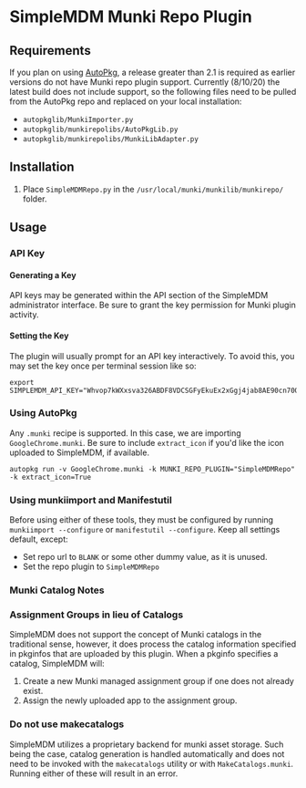 # SimpleMDM Munki Repo Plugin

## Requirements

If you plan on using [AutoPkg](https://github.com/autopkg/autopkg), a release greater than 2.1 is required as earlier versions do not have Munki repo plugin support. Currently (8/10/20) the latest build does not include support, so the following files need to be pulled from the AutoPkg repo and replaced on your local installation:

* `autopkglib/MunkiImporter.py`
* `autopkglib/munkirepolibs/AutoPkgLib.py`
* `autopkglib/munkirepolibs/MunkiLibAdapter.py`

## Installation

1. Place `SimpleMDMRepo.py` in the `/usr/local/munki/munkilib/munkirepo/` folder.

## Usage

### API Key

#### Generating a Key

API keys may be generated within the API section of the SimpleMDM administrator interface. Be sure to grant the key permission for Munki plugin activity. 

#### Setting the Key

The plugin will usually prompt for an API key interactively. To avoid this, you may set the key once per terminal session like so:

```
export SIMPLEMDM_API_KEY="Whvop7kWXxsva326ABDF8VDCSGFyEkuEx2xGgj4jab8AE90cn70QdBTq0fplli0a" 
```

### Using AutoPkg

Any `.munki` recipe is supported. In this case, we are importing `GoogleChrome.munki`. Be sure to include `extract_icon` if you'd like the icon uploaded to SimpleMDM, if available.

```
autopkg run -v GoogleChrome.munki -k MUNKI_REPO_PLUGIN="SimpleMDMRepo" -k extract_icon=True
```

### Using munkiimport and Manifestutil

Before using either of these tools, they must be configured by running `munkiimport --configure` or `manifestutil --configure`. Keep all settings default, except:
- Set repo url to `BLANK` or some other dummy value, as it is unused.
- Set the repo plugin to `SimpleMDMRepo`

### Munki Catalog Notes

### Assignment Groups in lieu of Catalogs 

SimpleMDM does not support the concept of Munki catalogs in the traditional sense, however, it does process the catalog information specified in pkginfos that are uploaded by this plugin. When a pkginfo specifies a catalog, SimpleMDM will:
1. Create a new Munki managed assignment group if one does not already exist.
1. Assign the newly uploaded app to the assignment group.

### Do not use makecatalogs

SimpleMDM utilizes a proprietary backend for munki asset storage. Such being the case, catalog generation is handled automatically and does not need to be invoked with the `makecatalogs` utility or with `MakeCatalogs.munki`. Running either of these will result in an error.
